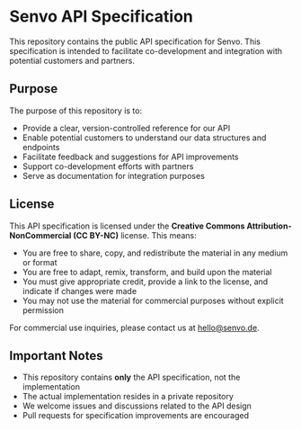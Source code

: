 # Senvo API Specification

This repository contains the public API specification for Senvo. This specification is intended to facilitate 
co-development and integration with potential customers and partners.

## Purpose

The purpose of this repository is to:

- Provide a clear, version-controlled reference for our API
- Enable potential customers to understand our data structures and endpoints
- Facilitate feedback and suggestions for API improvements
- Support co-development efforts with partners
- Serve as documentation for integration purposes

## License

This API specification is licensed under the **Creative Commons Attribution-NonCommercial (CC BY-NC)** license. This means:

- You are free to share, copy, and redistribute the material in any medium or format
- You are free to adapt, remix, transform, and build upon the material
- You must give appropriate credit, provide a link to the license, and indicate if changes were made
- You may not use the material for commercial purposes without explicit permission

For commercial use inquiries, please contact us at hello@senvo.de.

## Important Notes

- This repository contains **only** the API specification, not the implementation
- The actual implementation resides in a private repository
- We welcome issues and discussions related to the API design
- Pull requests for specification improvements are encouraged
